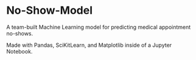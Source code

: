 # No-Show-Model
A team-built Machine Learning model for predicting medical appointment no-shows.


Made with Pandas, SciKitLearn, and Matplotlib inside of a Jupyter Notebook.

